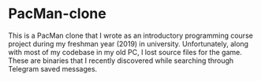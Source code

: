 # PacMan-clone
This is a PacMan clone that I wrote as an introductory programming course project during my freshman year (2019) in university. Unfortunately, along with most of my codebase in my old PC, I lost source files for the game. These are binaries that I recently discovered while searching through Telegram saved messages.
